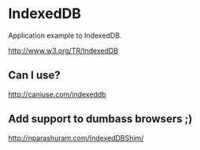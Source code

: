 # IndexedDB

Application example to IndexedDB.

http://www.w3.org/TR/IndexedDB

## Can I use?

http://caniuse.com/indexeddb

## Add support to dumbass browsers ;)

http://nparashuram.com/IndexedDBShim/
